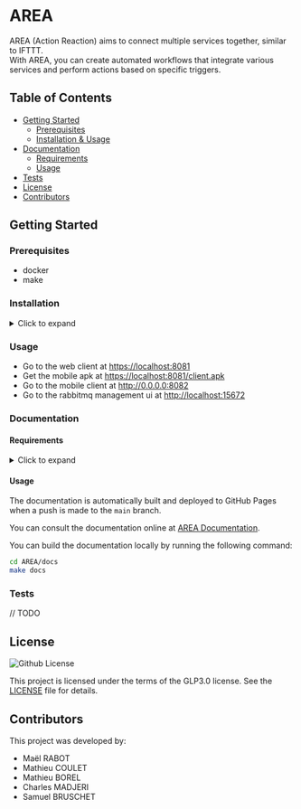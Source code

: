 # AREA

AREA (Action Reaction) aims to connect multiple services together, similar to IFTTT.<br>
With AREA, you can create automated workflows that integrate various services and perform actions based on specific triggers.

## Table of Contents

- [Getting Started](#getting-started)
  - [Prerequisites](#prerequisites)
  - [Installation & Usage](#installation--usage)
- [Documentation](#documentation)
  - [Requirements](#requirements)
  - [Usage](#usage)
- [Tests](#tests)
- [License](#license)
- [Contributors](#contributors)

## Getting Started

### Prerequisites

- docker
- make

### Installation

<details>
<summary>Click to expand</summary>

1. Clone the repo

```sh
git clone git@github.com:ASM-Studios/AREA.git
```

2. Create .env files

- Run the following command to create private env files

```sh
cp .env.example .env
cp server/.env.server.example server/.env.server
cp client_web/.env.local.example .env.local
cp client_mobile/.env.mobile.example .env.mobile
```

- Fill the .env, .env.web and .env.mobile files

4. Run the project

- Run the project in full mode

```sh
make start
```

- Run the project in web mode (only web client and server)

```sh
make start-web
```

- Run the project in mobile mode (only mobile client and server)

```sh
make start-mobile
```

- Run the project in server mode (only server)

```sh
make start-server
```

</details>

### Usage

- Go to the web client at <https://localhost:8081>
- Get the mobile apk at <https://localhost:8081/client.apk>
- Go to the mobile client at <http://0.0.0.0:8082>
- Go to the rabbitmq management ui at <http://localhost:15672>

### Documentation

#### Requirements

<details>
<summary>Click to expand</summary>

- Python
- sphinx
- spinx_rtd_theme
- sphinxcontrib-mermaid

sphinx, sphinx_rtd_theme and sphinxcontrib-mermaid can be installed using pip

</details>

#### Usage

The documentation is automatically built and deployed to GitHub Pages when a push is made to the `main` branch.

You can consult the documentation online at [AREA Documentation](https://asm-studios.github.io/AREA/).

You can build the documentation locally by running the following command:

```sh
cd AREA/docs
make docs
```

### Tests

// TODO

## License

![Github License](https://img.shields.io/badge/license-GLP3.0-yellowgreen.svg)

This project is licensed under the terms of the GLP3.0 license. See the [LICENSE](LICENSE) file for details.

## Contributors

This project was developed by:

- Maël RABOT
- Mathieu COULET
- Mathieu BOREL
- Charles MADJERI
- Samuel BRUSCHET
